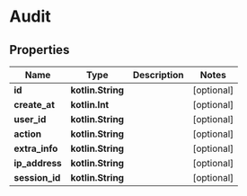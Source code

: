 
# Audit

## Properties
Name | Type | Description | Notes
------------ | ------------- | ------------- | -------------
**id** | **kotlin.String** |  |  [optional]
**create_at** | **kotlin.Int** |  |  [optional]
**user_id** | **kotlin.String** |  |  [optional]
**action** | **kotlin.String** |  |  [optional]
**extra_info** | **kotlin.String** |  |  [optional]
**ip_address** | **kotlin.String** |  |  [optional]
**session_id** | **kotlin.String** |  |  [optional]



